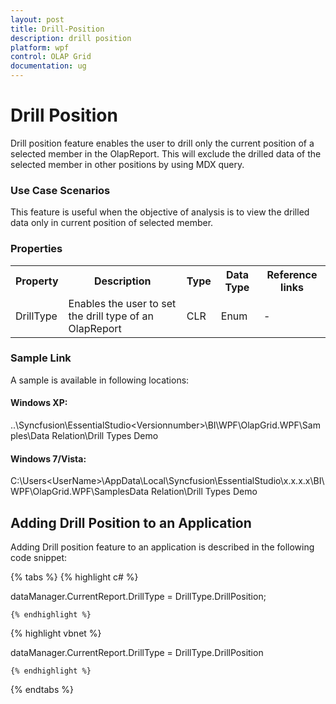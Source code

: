 ```yaml
---
layout: post
title: Drill-Position
description: drill position
platform: wpf
control: OLAP Grid
documentation: ug
---
```


# Drill Position

Drill position feature enables the user to drill only the current position of a selected member in the OlapReport. This will exclude the drilled data of the selected member in other positions by using MDX query.

### Use Case Scenarios

This feature is useful when the objective of analysis is to view the drilled data only in current position of selected member.


### Properties



<table>
<tr>
<th>
Property</th><th>
Description</th><th>
Type</th><th>
Data Type</th><th>
Reference links</th></tr>
<tr>
<td>
DrillType</td><td>
Enables the user to set the drill type of an OlapReport</td><td>
CLR</td><td>
Enum</td><td>
-</td></tr>
</table>


### Sample Link

A sample is available in following locations:

#### Windows XP:

..\Syncfusion\EssentialStudio\<Versionnumber>\BI\WPF\OlapGrid.WPF\Samples\Data Relation\Drill Types Demo

####  Windows 7/Vista:

C:\Users\<UserName>\AppData\Local\Syncfusion\EssentialStudio\x.x.x.x\BI\WPF\OlapGrid.WPF\SamplesData Relation\Drill Types Demo

## Adding Drill Position to an Application 

Adding Drill position feature to an application is described in the following code snippet:

{% tabs %}
  {% highlight c# %}

    

dataManager.CurrentReport.DrillType = DrillType.DrillPosition;

    {% endhighlight %}



  {% highlight vbnet %}

   

dataManager.CurrentReport.DrillType = DrillType.DrillPosition

    {% endhighlight %}
{% endtabs %}




